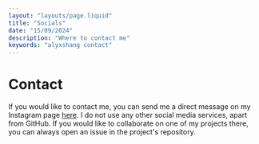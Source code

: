```yaml
---
layout: "layouts/page.liquid"
title: "Socials"
date: "15/09/2024"
description: "Where to contact me"
keywords: "alyxshang contact"
---
```


# Contact

If you would like to contact me, you can send me a direct message on my Instagram page [here](https://instagram.com/alyxshang). I do not use any other social media services, apart from GitHub. If you would like to collaborate on one of my projects there, you can always open an issue in the project's repository.
